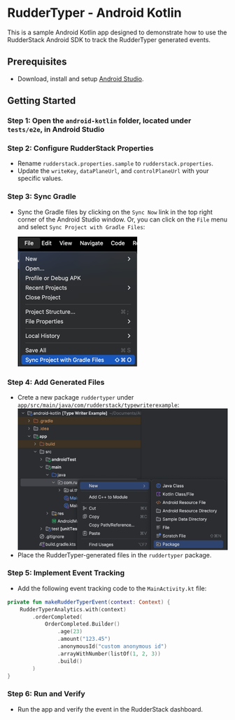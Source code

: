 # RudderTyper - Android Kotlin

This is a sample Android Kotlin app designed to demonstrate how to use the RudderStack Android SDK to track the RudderTyper generated events.

## Prerequisites

- Download, install and setup [Android Studio](https://developer.android.com/studio/install).

## Getting Started

### Step 1: Open the `android-kotlin` folder, located under `tests/e2e`, in Android Studio

### Step 2: Configure RudderStack Properties
- Rename `rudderstack.properties.sample` to `rudderstack.properties`.
- Update the `writeKey`, `dataPlaneUrl`, and `controlPlaneUrl` with your specific values.

### Step 3: Sync Gradle

- Sync the Gradle files by clicking on the `Sync Now` link in the top right corner of the Android Studio window. Or, you can click on the `File` menu and select `Sync Project with Gradle Files`:

    ![syncGradle](images/syncGradle.png)

### Step 4: Add Generated Files
- Crete a new package `ruddertyper` under `app/src/main/java/com/rudderstack/typewriterexample`:
    ![createNewRudderTyperPackage.png](images/createNewRudderTyperPackage.png)
- Place the RudderTyper-generated files in the `ruddertyper` package.

### Step 5: Implement Event Tracking
- Add the following event tracking code to the `MainActivity.kt` file:

```kotlin
private fun makeRudderTyperEvent(context: Context) {
    RudderTyperAnalytics.with(context)
        .orderCompleted(
            OrderCompleted.Builder()
                .age(23)
                .amount("123.45")
                .anonymousId("custom anonymous id")
                .arrayWithNumber(listOf(1, 2, 3))
                .build()
        )
}
```

### Step 6: Run and Verify
- Run the app and verify the event in the RudderStack dashboard.
